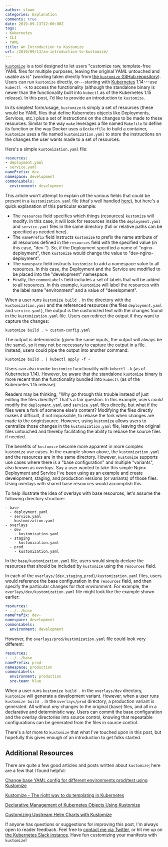 ```yaml
---
author: slowe
categories: Explanation
comments: true
date: 2019-09-13T12:00:00Z
tags:
- Kubernetes
- CLI
- YAML
title: An Introduction to Kustomize
url: /2019/09/13/an-introduction-to-kustomize/
---
```


[`kustomize`][link-3] is a tool designed to let users "customize raw, template-free YAML files for multiple purposes, leaving the original YAML untouched and usable as is" (wording taken directly from [the `kustomize` GitHub repository][link-8]). Users can run `kustomize` directly, or---starting with [Kubernetes][link-9] 1.14---use `kubectl -k` to access the functionality (although the standalone binary is newer than the functionality built into `kubectl` as of the Kubernetes 1.15 release). In this post, I'd like to provide an introduction to `kustomize`.<!--more-->

In its simplest form/usage, `kustomize` is simply a set of resources (these would be YAML files that define Kubernetes objects like Deployments, Services, etc.) plus a set of instructions on the changes to be made to these resources. Similar to the way `make` leverages a file named `Makefile` to define its function or the way Docker uses a `Dockerfile` to build a container, `kustomize` uses a file named `kustomization.yaml` to store the instructions on the changes the user wants made to a set of resources.

Here's a simple `kustomization.yaml` file:

```yaml
resources:
- deployment.yaml
- service.yaml
namePrefix: dev-
namespace: development
commonLabels:
  environment: development
```

This article won't attempt to explain _all_ the various fields that could be present in a `kustomization.yaml` file (that's well handled [here][link-10]), but here's a quick explanation of this particular example:

* The `resources` field specifies which things (resources) `kustomize` will modify. In this case, it will look for resources inside the `deployment.yaml` and `service.yaml` files in the same directory (full or relative paths can be specified as needed here).
* The `namePrefix` field instructs `kustomize` to prefix the name attribute of all resources defined in the `resources` field with the specified value (in this case, "dev-"). So, if the Deployment specified a name of "nginx-deployment", then `kustomize` would change the value to "dev-nginx-deployment".
* The `namespace` field instructs `kustomize` to add a namespace value to all resources. In this case, the Deployment and the Service are modified to be placed into the "development" namespace.
* Finally, the `commonLabels` field includes a set of labels that will be added to all resources. In this example, `kustomize` will label the resources with the label name "environment" and a value of "development".

When a user runs `kustomize build .` in the directory with the `kustomization.yaml` and the referenced resources (the files `deployment.yaml` and `service.yaml`), the output is the customized text with the changes found in the `kustomization.yaml` file. Users can redirect the output if they want to capture the changes:

    kustomize build . > custom-config.yaml

The output is deterministic (given the same inputs, the output will always be the same), so it may not be necessary to capture the output in a file. Instead, users could pipe the output into another command:

    kustomize build . | kubectl apply -f -

Users can also invoke `kustomize` functionality with `kubectl -k` (as of Kubernetes 1.14). However, be aware that the standalone `kustomize` binary is more recent than the functionality bundled into `kubectl` (as of the Kubernetes 1.15 release).

Readers may be thinking, "Why go through this trouble instead of just editing the files directly?" That's a fair question. In this example, users _could_ modify the `deployment.yaml` and `service.yaml` files directly, but what if the files were a fork of someone else's content? Modifying the files directly makes it difficult, if not impossible, to rebase the fork when changes are made to the origin/source. However, using `kustomize` allows users to centralize those changes in the `kustomization.yaml` file, leaving the original files untouched and thereby facilitating the ability to rebase the source files if needed.

The benefits of `kustomize` become more apparent in more complex `kustomize` use cases. In the example shown above, the `kustomization.yaml` and the resources are in the same directory. However, `kustomize` supports use cases where there is a "base configuration" and multiple "variants", also known as _overlays_. Say a user wanted to take this simple Nginx Deployment and Service I've been using as an example and create development, staging, and production versions (or variants) of those files. Using overlays with shared base resources would accomplish this.

To help illustrate the idea of overlays with base resources, let's assume the following directory structure:

```
- base
  - deployment.yaml
  - service.yaml
  - kustomization.yaml
- overlays
  - dev
    - kustomization.yaml
  - staging
    - kustomization.yaml
  - prod
    - kustomization.yaml
```

In the `base/kustomization.yaml` file, users would simply declare the resources that should be included by `kustomize` using the `resources` field.

In each of the `overlays/{dev,staging,prod}/kustomization.yaml` files, users would reference the base configuration in the `resources` field, and then specify the particular changes for _that environment_. For example, the `overlays/dev/kustomization.yaml` file might look like the example shown earlier:

```yaml
resources:
- ../../base
namePrefix: dev-
namespace: development
commonLabels:
  environment: development
```

However, the `overlays/prod/kustomization.yaml` file could look very different:

```yaml
resources:
- ../../base
namePrefix: prod-
namespace: production
commonLabels:
  environment: production
  sre-team: blue
```

When a user runs `kustomize build .` in the `overlays/dev` directory, `kustomize` will generate a development variant. However, when a user runs `kustomize build .` in the `overlays/prod` directory, a production variant is generated. All without _any_ changes to the original (base) files, and all in a declarative and deterministic way. Users can commit the base configuration and the overlay directories into source control, knowing that repeatable configurations can be generated from the files in source control.

There's a _lot_ more to `kustomize` that what I've touched upon in this post, but hopefully this gives enough of an introduction to get folks started.

## Additional Resources

There are quite a few good articles and posts written about `kustomize`; here are a few that I found helpful:

[Change base YAML config for different environments prod/test using Kustomize][link-1]

[Kustomize - The right way to do templating in Kubernetes][link-2]

[Declarative Management of Kubernetes Objects Using Kustomize][link-4]

[Customizing Upstream Helm Charts with Kustomize][link-11]

If anyone has questions or suggestions for improving this post, I'm always open to reader feedback. Feel free to [contact me via Twitter][link-12], or hit me up on [the Kubernetes Slack instance][link-13]. Have fun customizing your manifests with `kustomize`!

[link-1]: https://levelup.gitconnected.com/kubernetes-change-base-yaml-config-for-different-environments-prod-test-6224bfb6cdd6
[link-2]: https://blog.stack-labs.com/code/kustomize-101/
[link-3]: https://kustomize.io
[link-4]: https://kubernetes.io/docs/tasks/manage-kubernetes-objects/kustomization/
[link-5]: https://tools.ietf.org/html/rfc6902
[link-6]: https://github.com/kubernetes-sigs/kustomize/tree/master/examples
[link-7]: https://kubectl.docs.kubernetes.io/pages/app_customization/introduction.html
[link-8]: https://github.com/kubernetes-sigs/kustomize
[link-9]: https://kubernetes.io/
[link-10]: https://github.com/kubernetes-sigs/kustomize/blob/master/docs/fields.md
[link-11]: https://testingclouds.wordpress.com/2018/07/20/844/
[link-12]: https://twitter.com/scott_lowe
[link-13]: https://kubernetes.slack.com/
